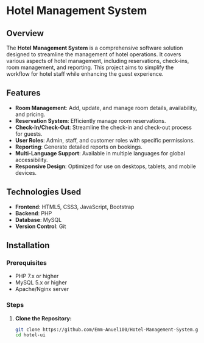 
# Hotel Management System

## Overview

The **Hotel Management System** is a comprehensive software solution designed to streamline the management of hotel operations. It covers various aspects of hotel management, including reservations, check-ins, room management, and reporting. This project aims to simplify the workflow for hotel staff while enhancing the guest experience.

## Features

- **Room Management**: Add, update, and manage room details, availability, and pricing.
- **Reservation System**: Efficiently manage room reservations.
- **Check-In/Check-Out**: Streamline the check-in and check-out process for guests.
- **User Roles**: Admin, staff, and customer roles with specific permissions.
- **Reporting**: Generate detailed reports on bookings.
- **Multi-Language Support**: Available in multiple languages for global accessibility.
- **Responsive Design**: Optimized for use on desktops, tablets, and mobile devices.

## Technologies Used

- **Frontend**: HTML5, CSS3, JavaScript, Bootstrap
- **Backend**: PHP
- **Database**: MySQL
- **Version Control**: Git 

## Installation

### Prerequisites

- PHP 7.x or higher
- MySQL 5.x or higher
- Apache/Nginx server

### Steps

1. **Clone the Repository:**
   ```bash
   git clone https://github.com/Emm-Anuel100/Hotel-Management-System.git
   cd hotel-ui 
   ```